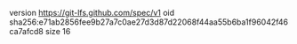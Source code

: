 version https://git-lfs.github.com/spec/v1
oid sha256:e71ab2856fee9b27a7c0ae27d3d87d22068f44aa55b6ba1f96042f46ca7afcd8
size 16
